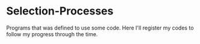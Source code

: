 # Selection-Processes

Programs that was defined to use some code. Here I'll register my codes to follow my progress through the time.
